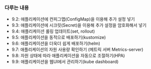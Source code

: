 ### 다루는 내용
- 9.2: 애플리케이션에 컨피그맵(ConfigMap)을 이용해 추가 설정 넣기
- 9.3: 애플리케이션에 시크릿(Secret)을 이용해 추가 설정을 암호화해서 넣기
- 9.4: 애플리케이션 롤링 업데이트(set, rollout)
- 9.5: 애플리케이션을 동적으로 배포하기(kustomize)
- 9.6: 애플리케이션을 더욱더 쉽게 배포하기(helm)
- 9.7: 애플리케이션의 자원 사용량 확인하기 (메트릭 서버 Metrics-server)
- 9.8: 자원 상태에 따라 애플리케이션을 자동으로 조절하기(HPA)
- 9.9: 애플리케이션을 웹UI에서 관리하기(kube dashboard)
